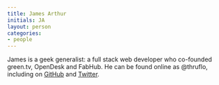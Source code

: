 ```yaml
---
title: James Arthur
initials: JA
layout: person
categories:
- people
---
```


James is a geek generalist: a full stack web developer who co-founded
green.tv, OpenDesk and FabHub. He can be found online as @thruflo,
including on [GitHub][] and [Twitter][].

[OpenDesk]: https://www.opendesk.cc
[FabHub]: https://www.fabhub.io
[GitHub]: https://github.com/thruflo
[Twitter]: https://twitter.com/thruflo
